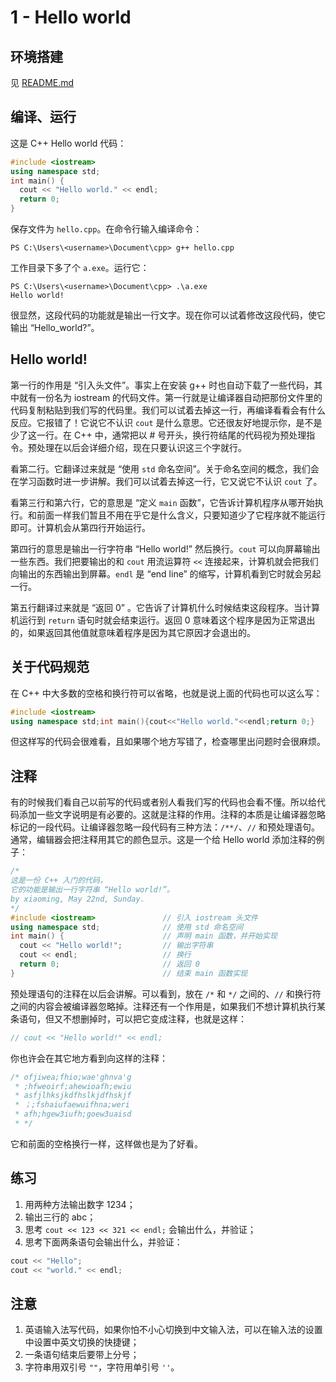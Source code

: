 # 1 - Hello world
## 环境搭建
见 [README.md](../../../README.md)

## 编译、运行
这是 C++ Hello world 代码：
```cpp
#include <iostream>
using namespace std;
int main() {
  cout << "Hello world." << endl;
  return 0;
}
```
保存文件为 `hello.cpp`。在命令行输入编译命令：
```
PS C:\Users\<username>\Document\cpp> g++ hello.cpp
```
工作目录下多了个 `a.exe`。运行它：
```
PS C:\Users\<username>\Document\cpp> .\a.exe
Hello world!
```
很显然，这段代码的功能就是输出一行文字。现在你可以试着修改这段代码，使它输出 “Hello\_world?”。

## Hello world!
第一行的作用是 “引入头文件”。事实上在安装 g++ 时也自动下载了一些代码，其中就有一份名为 iostream 的代码文件。第一行就是让编译器自动把那份文件里的代码复制粘贴到我们写的代码里。我们可以试着去掉这一行，再编译看看会有什么反应。它报错了！它说它不认识 `cout` 是什么意思。它还很友好地提示你，是不是少了这一行。在 C++ 中，通常把以 # 号开头，换行符结尾的代码视为预处理指令。预处理在以后会详细介绍，现在只要认识这三个字就行。

看第二行。它翻译过来就是 “使用 `std` 命名空间”。关于命名空间的概念，我们会在学习函数时进一步讲解。我们可以试着去掉这一行，它又说它不认识 `cout` 了。

看第三行和第六行，它的意思是 “定义 `main` 函数”，它告诉计算机程序从哪开始执行。和前面一样我们暂且不用在乎它是什么含义，只要知道少了它程序就不能运行即可。计算机会从第四行开始运行。

第四行的意思是输出一行字符串 “Hello world!” 然后换行。`cout` 可以向屏幕输出一些东西。我们把要输出的和 `cout` 用流运算符 `<<` 连接起来，计算机就会把我们向输出的东西输出到屏幕。`endl` 是 “end line” 的缩写，计算机看到它时就会另起一行。

第五行翻译过来就是 “返回 0” 。它告诉了计算机什么时候结束这段程序。当计算机运行到 `return` 语句时就会结束运行。返回 0 意味着这个程序是因为正常退出的，如果返回其他值就意味着程序是因为其它原因才会退出的。

## 关于代码规范
在 C++ 中大多数的空格和换行符可以省略，也就是说上面的代码也可以这么写：
```cpp
#include <iostream>
using namespace std;int main(){cout<<"Hello world."<<endl;return 0;}
```
但这样写的代码会很难看，且如果哪个地方写错了，检查哪里出问题时会很麻烦。

## 注释
有的时候我们看自己以前写的代码或者别人看我们写的代码也会看不懂。所以给代码添加一些文字说明是有必要的。这就是注释的作用。注释的本质是让编译器忽略标记的一段代码。让编译器忽略一段代码有三种方法：`/**/`、`//` 和预处理语句。通常，编辑器会把注释用其它的颜色显示。这是一个给 Hello world 添加注释的例子：
```cpp
/*
这是一份 C++ 入门的代码，
它的功能是输出一行字符串 “Hello world!”。
by xiaoming, May 22nd, Sunday.
*/
#include <iostream>               // 引入 iostream 头文件
using namespace std;              // 使用 std 命名空间
int main() {                      // 声明 main 函数，并开始实现
  cout << "Hello world!";         // 输出字符串
  cout << endl;                   // 换行
  return 0;                       // 返回 0
}                                 // 结束 main 函数实现
```

预处理语句的注释在以后会讲解。可以看到，放在 `/*` 和 `*/` 之间的、`//` 和换行符之间的内容会被编译器忽略掉。注释还有一个作用是，如果我们不想计算机执行某条语句，但又不想删掉时，可以把它变成注释，也就是这样：
```cpp
// cout << "Hello world!" << endl;
```

你也许会在其它地方看到向这样的注释：
```cpp
/* ofjiwea;fhio;wae'ghnva'g
 * ;hfweoirf;ahewioafh;ewiu
 * asfjlhksjkdfhslkjdfhskjf
 * ；;fshaiufaewuifhna;weri
 * afh;hgew3iufh;goew3uaisd
 * */
```
它和前面的空格换行一样，这样做也是为了好看。

## 练习
1. 用两种方法输出数字 1234；
2. 输出三行的 abc；
3. 思考 `cout << 123 << 321 << endl;` 会输出什么，并验证；
4. 思考下面两条语句会输出什么，并验证：
```cpp
cout << "Hello";
cout << "world." << endl;
```

## 注意
1. 英语输入法写代码，如果你怕不小心切换到中文输入法，可以在输入法的设置中设置中英文切换的快捷键；
1. 一条语句结束后要带上分号；
2. 字符串用双引号 `""`，字符用单引号 `''`。

